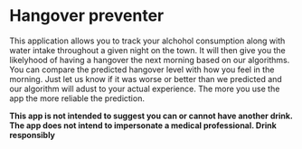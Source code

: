 Hangover preventer 
=============

This application allows you to track your alchohol consumption along with water intake throughout a given night on the town.  It will then give you the likelyhood of having a hangover the next morning based on our algorithms.  You can compare the predicted hangover level with how you feel in the morning.  Just let us know if it was worse or better than we predicted and our algorithm will adust to your actual experience.  The more you use the app the more reliable the prediction.

**This app is not intended to suggest you can or cannot have another drink.  The app does not intend to impersonate a medical professional.  Drink responsibly**
